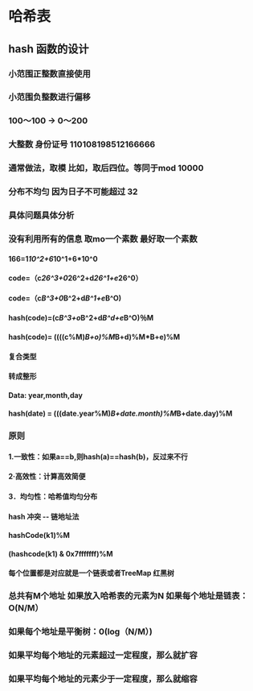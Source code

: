 
# 哈希表

## hash 函数的设计
### 小范围正整数直接使用 
### 小范围负整数进行偏移 
### 100～100 -> 0～200 

### 大整数 身份证号 110108198512166666 
### 通常做法，取模 比如，取后四位。等同于mod 10000
### 分布不均匀 因为日子不可能超过 32
### 具体问题具体分析
### 没有利用所有的信息 取mo一个素数 最好取一个素数


#### 166=1*10^2+6*10^1+6*10^0 

#### code=（c*26^3+0*26^2+d*26^1+e*26^0）
#### code=（c*B^3+0*B^2+d*B^1+e*B^O) 
#### hash(code)=(c*B^3+o*B^2+d*B^d+e*B^O)％M
#### hash(code)= ((((c%M)*B+o)%M*B+d)%M*B+e)%M

#### 复合类型 
#### 转成整形
#### Data: year,month,day
#### hash(date) = (((date.year%M)*B+date.month)%M*B+date.day)%M


### 原则

#### 1.一致性：如果a==b,则hash(a)==hash(b)，反过来不行
#### 2·高效性：计算高效简便 
#### 3．均匀性：哈希值均匀分布

#### hash 冲突 -- 链地址法
#### hashCode(k1)%M 
#### (hashcode(k1) & 0x7fffffff)%M
#### 每个位置都是对应就是一个链表或者TreeMap 红黑树

### 总共有M个地址 如果放入哈希表的元素为N 如果每个地址是链表：O(N/M） 
### 如果每个地址是平衡树：0(log（N/M）)
### 如果平均每个地址的元素超过一定程度，那么就扩容
### 如果平均每个地址的元素少于一定程度，那么就缩容


